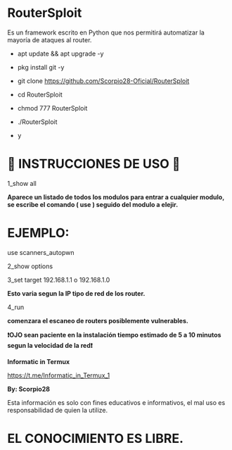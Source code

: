 # RouterSploit
Es un framework escrito en Python que nos permitirá automatizar la mayoría de ataques al router.

* apt update && apt upgrade -y

* pkg install git -y

* git clone https://github.com/Scorpio28-Oficial/RouterSploit

* cd RouterSploit

* chmod 777 RouterSploit

* ./RouterSploit

* y

# 🦂 INSTRUCCIONES DE USO 🦂

1_show all

__Aparece un listado de todos los modulos para entrar a cualquier modulo, se escribe el comando ( use ) seguido del modulo a elejir.__

# EJEMPLO:

use scanners_autopwn

2_show options

3_set target 192.168.1.1 o 192.168.1.0


__Esto varia segun la IP tipo de red de los router.__

4_run

__comenzara el escaneo de routers posiblemente vulnerables.__

__❗OJO sean paciente en la instalación tiempo estimado de 5 a 10 minutos segun la velocidad de la red❗__

__Informatic in Termux__

https://t.me/Informatic_in_Termux_1

__By: Scorpio28__

Esta información es solo con fines educativos e informativos, el mal uso es responsabilidad de quien la utilize.

# EL CONOCIMIENTO ES LIBRE.
